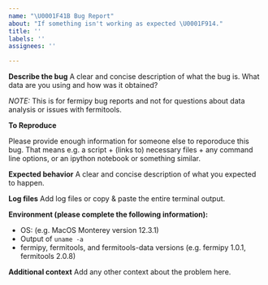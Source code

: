 ```yaml
---
name: "\U0001F41B Bug Report"
about: "If something isn't working as expected \U0001F914."
title: ''
labels: ''
assignees: ''

---
```


**Describe the bug**
A clear and concise description of what the bug is. What data are you using and how was it obtained? 

*NOTE:* This is for fermipy bug reports and not for questions about data analysis or issues with fermitools.

**To Reproduce**

Please provide enough information for someone else to reporoduce this bug. That means e.g. a script + (links to) necessary files + any command line options, or an ipython notebook or something similar.

**Expected behavior**
A clear and concise description of what you expected to happen.

**Log files**
Add log files or copy & paste the entire terminal output.

**Environment (please complete the following information):**
 - OS: (e.g. MacOS Monterey version 12.3.1)
 - Output of `uname -a`
 - fermipy, fermitools, and fermitools-data versions (e.g. fermipy 1.0.1, fermitools 2.0.8)


**Additional context**
Add any other context about the problem here.
